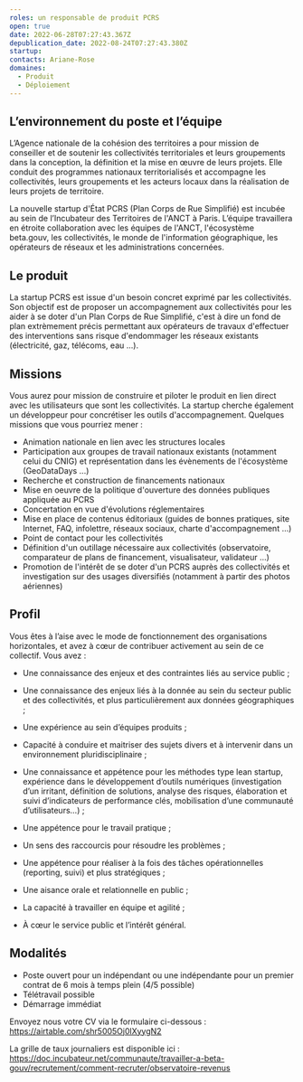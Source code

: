 ```yaml
---
roles: un responsable de produit PCRS
open: true
date: 2022-06-28T07:27:43.367Z
depublication_date: 2022-08-24T07:27:43.380Z
startup:
contacts: Ariane-Rose
domaines:
  - Produit
  - Déploiement
---
```


## L’environnement du poste et l’équipe
L’Agence nationale de la cohésion des territoires a pour mission de conseiller et de soutenir les collectivités territoriales et leurs groupements dans la conception, la définition et la mise en œuvre de leurs projets. Elle conduit des programmes nationaux territorialisés et accompagne les collectivités, leurs groupements et les acteurs locaux dans la réalisation de leurs projets de territoire.

La nouvelle startup d'État PCRS (Plan Corps de Rue Simplifié) est incubée au sein de l’Incubateur des Territoires de l'ANCT à Paris. L’équipe travaillera en étroite collaboration avec les équipes de l'ANCT, l'écosystème beta.gouv, les collectivités, le monde de l'information géographique, les opérateurs de réseaux et les administrations concernées.

## Le produit
La startup PCRS est issue d'un besoin concret exprimé par les collectivités.
Son objectif est de proposer un accompagnement aux collectivités pour les aider à se doter d'un Plan Corps de Rue Simplifié, c'est à dire un fond de plan extrèmement précis permettant aux opérateurs de travaux d'effectuer des interventions sans risque d'endommager les réseaux existants (électricité, gaz, télécoms, eau ...).

## Missions
Vous aurez pour mission de construire et piloter le produit en lien direct avec les utilisateurs que sont les collectivités. La startup cherche également un développeur pour concrétiser les outils d'accompagnement.
Quelques missions que vous pourriez mener :
- Animation nationale en lien avec les structures locales
- Participation aux groupes de travail nationaux existants (notamment celui du CNIG) et représentation dans les évènements de l'écosystème (GeoDataDays ...)
- Recherche et construction de financements nationaux
- Mise en oeuvre de la politique d'ouverture des données publiques appliquée au PCRS
- Concertation en vue d'évolutions réglementaires
- Mise en place de contenus éditoriaux (guides de bonnes pratiques, site Internet, FAQ, infolettre, réseaux sociaux, charte d'accompagnement ...)
- Point de contact pour les collectivités
- Définition d'un outillage nécessaire aux collectivités (observatoire, comparateur de plans de financement, visualisateur, validateur ...)
- Promotion de l'intérêt de se doter d'un PCRS auprès des collectivités et investigation sur des usages diversifiés (notamment à partir des photos aériennes)

## Profil
Vous êtes à l’aise avec le mode de fonctionnement des organisations horizontales, et avez à cœur de contribuer activement au sein de ce collectif. Vous avez :

- Une connaissance des enjeux et des contraintes liés au service public ;

- Une connaissance des enjeux liés à la donnée au sein du secteur public et des collectivités, et plus particulièrement aux données géographiques ;

- Une expérience au sein d’équipes produits ;

- Capacité à conduire et maitriser des sujets divers et à intervenir dans un environnement pluridisciplinaire ;

- Une connaissance et appétence pour les méthodes type lean startup, expérience dans le développement d’outils numériques (investigation d’un irritant, définition de solutions, analyse des risques, élaboration et suivi d’indicateurs de performance clés, mobilisation d’une communauté d’utilisateurs…) ;

- Une appétence pour le travail pratique ;

- Un sens des raccourcis pour résoudre les problèmes ;

- Une appétence pour réaliser à la fois des tâches opérationnelles (reporting, suivi) et plus stratégiques ;

- Une aisance orale et relationnelle en public ;

- La capacité à travailler en équipe et agilité ;

- À cœur le service public et l’intérêt général.


## Modalités
- Poste ouvert pour un indépendant ou une indépendante pour un premier contrat de 6 mois à temps plein (4/5 possible)
- Télétravail possible
- Démarrage immédiat 

Envoyez nous votre CV via le formulaire ci-dessous : https://airtable.com/shr5005Oj0lXyygN2

La grille de taux journaliers est disponible ici : https://doc.incubateur.net/communaute/travailler-a-beta-gouv/recrutement/comment-recruter/observatoire-revenus
